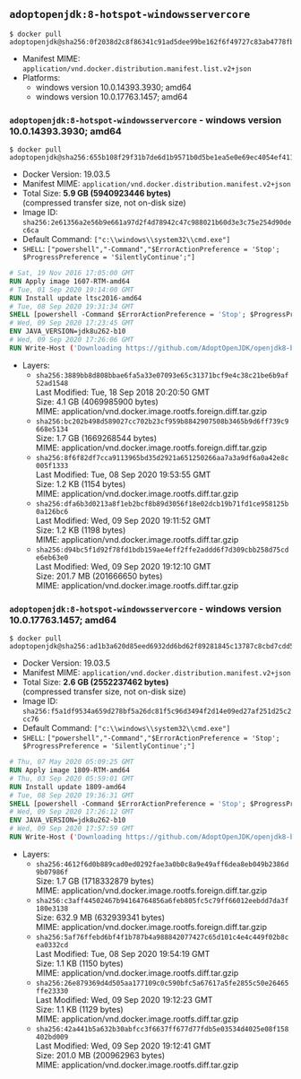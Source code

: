 ## `adoptopenjdk:8-hotspot-windowsservercore`

```console
$ docker pull adoptopenjdk@sha256:0f2038d2c8f86341c91ad5dee99be162f6f49727c83ab4778fbc6017caf7044d
```

-	Manifest MIME: `application/vnd.docker.distribution.manifest.list.v2+json`
-	Platforms:
	-	windows version 10.0.14393.3930; amd64
	-	windows version 10.0.17763.1457; amd64

### `adoptopenjdk:8-hotspot-windowsservercore` - windows version 10.0.14393.3930; amd64

```console
$ docker pull adoptopenjdk@sha256:655b108f29f31b7de6d1b9571b0d5be1ea5e0e69ec4054ef41169faf3e9b93e3
```

-	Docker Version: 19.03.5
-	Manifest MIME: `application/vnd.docker.distribution.manifest.v2+json`
-	Total Size: **5.9 GB (5940923446 bytes)**  
	(compressed transfer size, not on-disk size)
-	Image ID: `sha256:2e61356a2e56b9e661a97d2f4d78942c47c988021b60d3e3c75e254d90dec6ca`
-	Default Command: `["c:\\windows\\system32\\cmd.exe"]`
-	`SHELL`: `["powershell","-Command","$ErrorActionPreference = 'Stop'; $ProgressPreference = 'SilentlyContinue';"]`

```dockerfile
# Sat, 19 Nov 2016 17:05:00 GMT
RUN Apply image 1607-RTM-amd64
# Tue, 01 Sep 2020 19:14:00 GMT
RUN Install update ltsc2016-amd64
# Tue, 08 Sep 2020 19:31:34 GMT
SHELL [powershell -Command $ErrorActionPreference = 'Stop'; $ProgressPreference = 'SilentlyContinue';]
# Wed, 09 Sep 2020 17:23:45 GMT
ENV JAVA_VERSION=jdk8u262-b10
# Wed, 09 Sep 2020 17:26:06 GMT
RUN Write-Host ('Downloading https://github.com/AdoptOpenJDK/openjdk8-binaries/releases/download/jdk8u262-b10/OpenJDK8U-jdk_x64_windows_hotspot_8u262b10.msi ...');     [Net.ServicePointManager]::SecurityProtocol = [Net.SecurityProtocolType]::Tls12;     wget https://github.com/AdoptOpenJDK/openjdk8-binaries/releases/download/jdk8u262-b10/OpenJDK8U-jdk_x64_windows_hotspot_8u262b10.msi -O 'openjdk.msi';     Write-Host ('Verifying sha256 (251429e9c5ea2d2950aceca10c67e4bf5be3f5f299f2fad4c9757b5ac857cc2c) ...');     if ((Get-FileHash openjdk.msi -Algorithm sha256).Hash -ne '251429e9c5ea2d2950aceca10c67e4bf5be3f5f299f2fad4c9757b5ac857cc2c') {             Write-Host 'FAILED!';             exit 1;     };         New-Item -ItemType Directory -Path C:\temp | Out-Null;         Write-Host 'Installing using MSI ...';     Start-Process -FilePath "msiexec.exe" -ArgumentList '/i', 'openjdk.msi', '/L*V', 'C:\temp\OpenJDK.log',     '/quiet', 'ADDLOCAL=FeatureEnvironment,FeatureJarFileRunWith,FeatureJavaHome' -Wait -Passthru;     Remove-Item -Path C:\temp -Recurse | Out-Null;     Write-Host 'Removing openjdk.msi ...';     Remove-Item openjdk.msi -Force
```

-	Layers:
	-	`sha256:3889bb8d808bbae6fa5a33e07093e65c31371bcf9e4c38c21be6b9af52ad1548`  
		Last Modified: Tue, 18 Sep 2018 20:20:50 GMT  
		Size: 4.1 GB (4069985900 bytes)  
		MIME: application/vnd.docker.image.rootfs.foreign.diff.tar.gzip
	-	`sha256:bc202b498d589027cc702b23cf959b8842907508b3465b9d6ff739c9668e5134`  
		Size: 1.7 GB (1669268544 bytes)  
		MIME: application/vnd.docker.image.rootfs.foreign.diff.tar.gzip
	-	`sha256:8f6f82df7cca9113965bd35d2921a651250266aa7a3a9df6a0a42e8c005f1333`  
		Last Modified: Tue, 08 Sep 2020 19:53:55 GMT  
		Size: 1.2 KB (1154 bytes)  
		MIME: application/vnd.docker.image.rootfs.diff.tar.gzip
	-	`sha256:dfa6b3d0213a8f1eb2bcf8b89d3056f18e02dcb19b71fd1ce958125b0a126bc6`  
		Last Modified: Wed, 09 Sep 2020 19:11:52 GMT  
		Size: 1.2 KB (1198 bytes)  
		MIME: application/vnd.docker.image.rootfs.diff.tar.gzip
	-	`sha256:d94bc5f1d92f78fd1bdb159ae4eff2ffe2addd6f7d309cbb258d75cde6eb63e0`  
		Last Modified: Wed, 09 Sep 2020 19:12:10 GMT  
		Size: 201.7 MB (201666650 bytes)  
		MIME: application/vnd.docker.image.rootfs.diff.tar.gzip

### `adoptopenjdk:8-hotspot-windowsservercore` - windows version 10.0.17763.1457; amd64

```console
$ docker pull adoptopenjdk@sha256:ad1b3a620d85eed6932dd6bd62f89281845c13787c8cbd7cdd56aa3c86a06334
```

-	Docker Version: 19.03.5
-	Manifest MIME: `application/vnd.docker.distribution.manifest.v2+json`
-	Total Size: **2.6 GB (2552237462 bytes)**  
	(compressed transfer size, not on-disk size)
-	Image ID: `sha256:f5a1df9534a659d278bf5a26dc81f5c96d3494f2d14e09ed27af251d25c2cc76`
-	Default Command: `["c:\\windows\\system32\\cmd.exe"]`
-	`SHELL`: `["powershell","-Command","$ErrorActionPreference = 'Stop'; $ProgressPreference = 'SilentlyContinue';"]`

```dockerfile
# Thu, 07 May 2020 05:09:25 GMT
RUN Apply image 1809-RTM-amd64
# Thu, 03 Sep 2020 05:59:01 GMT
RUN Install update 1809-amd64
# Tue, 08 Sep 2020 19:36:31 GMT
SHELL [powershell -Command $ErrorActionPreference = 'Stop'; $ProgressPreference = 'SilentlyContinue';]
# Wed, 09 Sep 2020 17:26:12 GMT
ENV JAVA_VERSION=jdk8u262-b10
# Wed, 09 Sep 2020 17:57:59 GMT
RUN Write-Host ('Downloading https://github.com/AdoptOpenJDK/openjdk8-binaries/releases/download/jdk8u262-b10/OpenJDK8U-jdk_x64_windows_hotspot_8u262b10.msi ...');     [Net.ServicePointManager]::SecurityProtocol = [Net.SecurityProtocolType]::Tls12;     wget https://github.com/AdoptOpenJDK/openjdk8-binaries/releases/download/jdk8u262-b10/OpenJDK8U-jdk_x64_windows_hotspot_8u262b10.msi -O 'openjdk.msi';     Write-Host ('Verifying sha256 (251429e9c5ea2d2950aceca10c67e4bf5be3f5f299f2fad4c9757b5ac857cc2c) ...');     if ((Get-FileHash openjdk.msi -Algorithm sha256).Hash -ne '251429e9c5ea2d2950aceca10c67e4bf5be3f5f299f2fad4c9757b5ac857cc2c') {             Write-Host 'FAILED!';             exit 1;     };         New-Item -ItemType Directory -Path C:\temp | Out-Null;         Write-Host 'Installing using MSI ...';     Start-Process -FilePath "msiexec.exe" -ArgumentList '/i', 'openjdk.msi', '/L*V', 'C:\temp\OpenJDK.log',     '/quiet', 'ADDLOCAL=FeatureEnvironment,FeatureJarFileRunWith,FeatureJavaHome' -Wait -Passthru;     Remove-Item -Path C:\temp -Recurse | Out-Null;     Write-Host 'Removing openjdk.msi ...';     Remove-Item openjdk.msi -Force
```

-	Layers:
	-	`sha256:4612f6d0b889cad0ed0292fae3a0b0c8a9e49aff6dea8eb049b2386d9b07986f`  
		Size: 1.7 GB (1718332879 bytes)  
		MIME: application/vnd.docker.image.rootfs.foreign.diff.tar.gzip
	-	`sha256:c3aff44502467b94164764856a6feb805fc5c79ff66012eebdd7da3f180e3138`  
		Size: 632.9 MB (632939341 bytes)  
		MIME: application/vnd.docker.image.rootfs.foreign.diff.tar.gzip
	-	`sha256:5af76ffebd6bf4f1b787b4a988842077427c65d101c4e4c449f02b8cea0332cd`  
		Last Modified: Tue, 08 Sep 2020 19:54:19 GMT  
		Size: 1.1 KB (1150 bytes)  
		MIME: application/vnd.docker.image.rootfs.diff.tar.gzip
	-	`sha256:26e879369d4d505aa177109c0c590bfc5a67617a5fe2855c50e26465ffe23330`  
		Last Modified: Wed, 09 Sep 2020 19:12:23 GMT  
		Size: 1.1 KB (1129 bytes)  
		MIME: application/vnd.docker.image.rootfs.diff.tar.gzip
	-	`sha256:42a441b5a632b30abfcc3f6637ff677d77fdb5e03534d4025e08f158402bd009`  
		Last Modified: Wed, 09 Sep 2020 19:12:41 GMT  
		Size: 201.0 MB (200962963 bytes)  
		MIME: application/vnd.docker.image.rootfs.diff.tar.gzip
